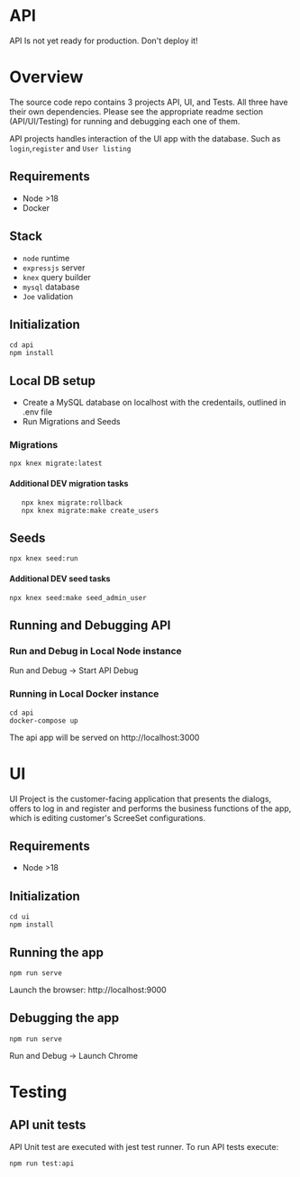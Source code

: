 # API

API Is not yet ready for production.
Don't deploy it!

# Overview
The source code repo contains 3 projects API, UI, and Tests.
All three have their own dependencies.
Please see the appropriate readme section (API/UI/Testing) for running and debugging each one of them.

API projects handles interaction of the UI app with the database. Such as `login`,`register` and `User listing`
## Requirements
* Node >18
* Docker

## Stack
* `node` runtime
* `expressjs` server
* `knex` query builder
* `mysql` database
* `Joe` validation

## Initialization
```
cd api
npm install
```

## Local DB setup
* Create a MySQL database on localhost with the credentails, outlined in .env file
* Run Migrations and Seeds

### Migrations
```
npx knex migrate:latest
```
#### Additional DEV migration tasks
```
   npx knex migrate:rollback
   npx knex migrate:make create_users
```
## Seeds
```
npx knex seed:run
```
#### Additional DEV seed tasks
```
npx knex seed:make seed_admin_user
```
## Running and Debugging API
### Run and Debug in Local Node instance
Run and Debug -> Start API Debug

### Running in Local Docker instance
```
cd api
docker-compose up
```

The api app will be served on http://localhost:3000

# UI
UI Project is the customer-facing application that presents the dialogs, offers to log in and register and performs the business functions of the app, which is editing customer's ScreeSet configurations.

## Requirements
* Node >18

## Initialization
```
cd ui
npm install
```

## Running the app
```
npm run serve
```
Launch the browser: http://localhost:9000

## Debugging the app
```
npm run serve
```
Run and Debug -> Launch Chrome 

# Testing
## API unit tests
API Unit test are executed with jest test runner.
To run API tests execute:
```
npm run test:api
```

